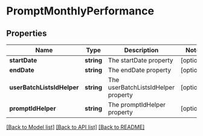 # PromptMonthlyPerformance

## Properties
Name | Type | Description | Notes
------------ | ------------- | ------------- | -------------
**startDate** | **string** | The startDate property | [optional] 
**endDate** | **string** | The endDate property | [optional] 
**userBatchListsIdHelper** | **string** | The userBatchListsIdHelper property | [optional] 
**promptIdHelper** | **string** | The promptIdHelper property | [optional] 

[[Back to Model list]](../README.md#documentation-for-models) [[Back to API list]](../README.md#documentation-for-api-endpoints) [[Back to README]](../README.md)


